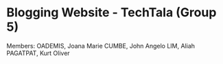 ﻿# Blogging Website - TechTala (Group 5)
 Members:
  OADEMIS, Joana Marie
  CUMBE, John Angelo 
  LIM, Aliah
  PAGATPAT, Kurt Oliver
